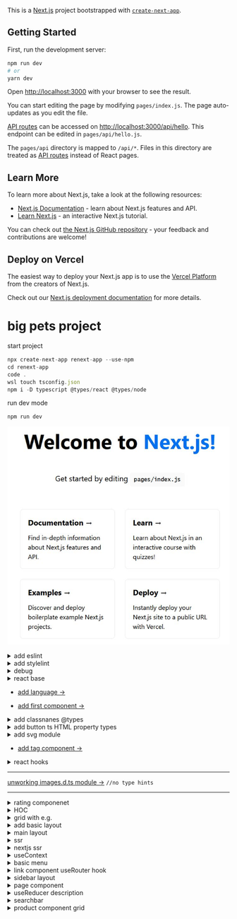 This is a [Next.js](https://nextjs.org/) project bootstrapped with [`create-next-app`](https://github.com/vercel/next.js/tree/canary/packages/create-next-app).

## Getting Started

First, run the development server:

```bash
npm run dev
# or
yarn dev
```

Open [http://localhost:3000](http://localhost:3000) with your browser to see the result.

You can start editing the page by modifying `pages/index.js`. The page auto-updates as you edit the file.

[API routes](https://nextjs.org/docs/api-routes/introduction) can be accessed on [http://localhost:3000/api/hello](http://localhost:3000/api/hello). This endpoint can be edited in `pages/api/hello.js`.

The `pages/api` directory is mapped to `/api/*`. Files in this directory are treated as [API routes](https://nextjs.org/docs/api-routes/introduction) instead of React pages.

## Learn More

To learn more about Next.js, take a look at the following resources:

- [Next.js Documentation](https://nextjs.org/docs) - learn about Next.js features and API.
- [Learn Next.js](https://nextjs.org/learn) - an interactive Next.js tutorial.

You can check out [the Next.js GitHub repository](https://github.com/vercel/next.js/) - your feedback and contributions are welcome!

## Deploy on Vercel

The easiest way to deploy your Next.js app is to use the [Vercel Platform](https://vercel.com/new?utm_medium=default-template&filter=next.js&utm_source=create-next-app&utm_campaign=create-next-app-readme) from the creators of Next.js.

Check out our [Next.js deployment documentation](https://nextjs.org/docs/deployment) for more details.

# big pets project

start project

```javascript
npx create-next-app renext-app --use-npm
cd renext-app
code .
wsl touch tsconfig.json
npm i -D typescript @types/react @types/node
```

run dev mode

```javascript
npm run dev
```

![start next project](./readmeAssets/renext_start.jpg)

<details>
<summary>
add eslint
</summary>

add?

```javascript
npm i -D @typescript-eslint/parser @typescript-eslint/eslint-plugin
```

.eslintrs?

```javascript
{
  "root": true,
  "parser": "@typescript-eslint/parser",
  "plugins": [
    "@typescript-eslint"
  ],
  "rules": {
    "semi": "off",
    "@typescript-eslint/semi": [
      "warn"
    ],
    "@typescript-eslint/no-empty-interface": [
      "error",
      {
        "allowSingleExtends": true
      }
    ]
  },
  "extends": [
    "eslint:recommended",
    "plugin:@typescript-eslint/eslint-recommended",
    "plugin:@typescript-eslint/recommended",
    "plugin:react-hooks/recommended"
  ]
}

```

</details>

<details>
<summary>
add stylelint
</summary>

```javascript
npm i -D stylelint stylelint-config-standard stylelint-order stylelint-config-rational-order-fix
```

.stylelint.json

```javascript
{
  "extends": [
	  "stylelint-config-standard",
	  "stylelint-config-rational-order-fix"
	],
  "plugins": ["stylelint-order"],
  "rules": {
    "indentation": [2],
    "color-hex-case": "upper",
    "selector-class-pattern": "^.*$",
    "declaration-block-no-redundant-longhand-properties": [
      true,
      {
        "ignoreShorthands": ["/grid/"]
      }
    ]
  }
}

```

</details>

<details>
<summary>
debug
</summary>

```javascript
npm i -D cross-env
```

.vscode/launch.json

```javascript
{
  // Use IntelliSense to learn about possible attributes.
  // Hover to view descriptions of existing attributes.
  // For more information, visit: https://go.microsoft.com/fwlink/?linkid=830387
  "version": "0.2.0",
  "configurations": [
    {
      "type": "node",
      "request": "attach",
      "name": "Launch Program",
      "skipFiles": ["<node_internals>/**"],
      "port": 9229
    }
  ]
}
```

`F5` button

![start next project](./readmeAssets/run_debug.jpg)

</details>

<details>
<summary>
react base
</summary>

![react components](./readmeAssets/ract_component.jpg)

![react components life cycle](./readmeAssets/life_cycle.jpg)

</details>

- [add language →](./pages/_document.tsx)

- [add first component →](./components/Htag/)

<details>
<summary>
add classnanes @types
</summary>

```javascript
npm i -D @types/classnames // cn()
```

</details>

<details>
<summary>
add button ts HTML property types 
</summary>

```javascript
import { ButtonHTMLAttributes, DetailedHTMLProps, ReactNode } from "react";

export interface ButtonProps
  extends DetailedHTMLProps<
    ButtonHTMLAttributes<HTMLButtonElement>,
    HTMLButtonElement
  > {
  children: ReactNode;
  appearance: "primary" | "ghost";
  // with optional parametr ? arrow
  arrow?: "right" | "down" | "none";
}
```

look at this beauty (╯°□°）╯︵ ┻━┻

![ts HTML property types](./readmeAssets/property_types.jpg)

</details>

<details>
<summary>
add svg module
</summary>

```javascript
npm i -D @svgr/webpack
```

`Parsing error : Cannot find module 'next/babel'`

to fix this issue: modify eslint.config.json

```javascript
{
	"extends": [
		"next/babel", // add this ext
		"next/core-web-vitals"
	]
}
```

</details>

- [add tag component →](./components/Tag/)

<details>
<summary>
react hooks
</summary>

# react hooks

![react hooks](./readmeAssets/react_hooks.jpg)

![why functional components better way](./readmeAssets/why_hooks_better.jpg)

![main hooks](./readmeAssets/react_hooks_main.jpg)

# useState hook

```javascript
import { useState } from "react";
import { Button, Htag, P, Tag } from "../components";

export default function Home(): JSX.Element {
  const [counter, setCounter] = useState(0);
  return (
    <>
      <Htag tag="h1">{counter}</Htag>
      <Button
        onClick={() => {
          setCounter((x) => x + 1);
        }}
        appearance="primary"
        arrow="right"
      >
        Button
      </Button>
    </>
  );
}
```

![use state](./readmeAssets/use_state.jpg)

![use state example](./readmeAssets/use_state_comp_example.jpg)

![use state update](./readmeAssets/use_state_upd.jpg)

![use state lazy init](./readmeAssets/use_state_lazy_init.jpg)

# useEffect hook

```javascript
import { useEffect, useState } from "react";
import { Button, Htag, P, Tag } from "../components";

export default function Home(): JSX.Element {
  const [counter, setCounter] = useState(0);

  /**
   * Хуки должны вызываться на
   * верхнем уровне, это может
   * проверить специальный плагин:
   */

  /**
   * npm i -D eslint-plugin-react-hooks
   * ДОБАВИЛ ЭТО РАСШИРЕНИЕ НО ОНО НЕХУА
   * НЕ РАБОТАЕТ
   * 
   *   if (counter > 0) {
   *   useEffect(() => {
   *   console.log("yepp");
   *   console.log("Counter " + counter);
   *   });
  }
   * 
   */

  /**
   *
   * 	 useEffect(() => {
   *		console.log("Counter " + counter);
   *		return function cleanup() {
   *		console.log("Unmount");
   *		};
   *	});
   *
   * ---res---
   *
   *  Unmount
   *  Counter 1
   *
   */

  /**
   *
   * 	 useEffect(() => {
   *		console.log("Counter " + counter);
   *		return function cleanup() {
   *		console.log("Unmount");
   *		};
   *	}, []);
   *
   * ---res---
   *
   *  Counter 0
   *
   */

  return (
    <>
      <Htag tag="h1">{counter}</Htag>
      <Button
        onClick={() => {
          setCounter((x) => x + 1);
        }}
        appearance="primary"
        arrow="right"
      >
        Button
      </Button>
    </>
  );
}
```

![useEffect hook](./readmeAssets/useEffect_hook.jpg)

![useEffect render](./readmeAssets/useEffect_render.jpg)

![useEffect render other](./readmeAssets/useEffect_render_other.jpg)

</details>

---

[unworking images.d.ts module →](./images.d.ts) `//no type hints`

---

<details>
<summary>
rating componenet
</summary>

[more info →](./components/Rating/)

```javascript
import { useState } from "react";
import { Rating } from "../components";

export default function Home(): JSX.Element {
  const [rating, setRating] = useState(4);

  return (
    <>
      <Rating rating={rating} isEditable setRating={setRating} />
    </>
  );
}
```

</details>

<details>
<summary>
HOC
</summary>

![HOC](./readmeAssets/hoc.jpg)

![HOC example](./readmeAssets/hoc_example.jpg)

![HOC example with types](./readmeAssets/hoc_with_types.jpg)

![HOC rules](./readmeAssets/hoc_rules.jpg)

![HOC example view](./readmeAssets/hoc_like_view.jpg)

[look at that HOC →](./layout/Layout.tsx)
[and this, how it's work →](./pages/index.tsx)

</details>

<details>
<summary>
grid with e.g.

</summary>

![align justify memorization](./readmeAssets/align_memo.jpg)

[template und gap 0 →](../grid-eg/main0.css)

[align und justify 1 →](../grid-eg/main1.css)

[cell distribution 2 →](../grid-eg/main2.css)

[grid playground →](https://www.cssgridplayground.com/)

[grid template | areas 3 →](../grid-eg/main3.css)

---

## best practice??

![grid & column](./readmeAssets/column.jpg)

![naming columns & areas](./readmeAssets/naming_column.jpg)

![use fractions](./readmeAssets/fractions.jpg)

</details>

<details>
<summary>
add basic layout
</summary>

![basic layout](./readmeAssets/basic_layout.jpg)

</details>

<details>
<summary>
main layout
</summary>

## add time lib

```javascript

npm i date-fns
```

![add footer](./readmeAssets/add_footer.jpg)

</details>

<details>
<summary>
ssr
</summary>

## env var

![environment variables](./readmeAssets/env_var.jpg)

![link to var](./readmeAssets/link_to_var.jpg)

![env global](./readmeAssets/env_global.jpg)

![env availability](./readmeAssets/var_availability.jpg)

![env with test](./readmeAssets/env_with_test.jpg)

## browser rendering

![browser rendering](./readmeAssets/browser_render.jpg)

![browser rendering with spa](./readmeAssets/br_ren_spa.jpg)

![ssr vs csr](./readmeAssets/ssr_vs_csr.jpg)

![hydration ssr](./readmeAssets/hydration_ssr.jpg)

![weak side ssr](./readmeAssets/weak_side_ssr.jpg)

![strong side ssr](./readmeAssets/strong_side_ssr.jpg)

![seo_comparison](./readmeAssets/seo_comparison.jpg)

![what dicide nextjs](./readmeAssets/what_dicide_nextjs.jpg)

![performance comparison](./readmeAssets/performance_comparison.jpg)

![metric comparison](./readmeAssets/metric_comparison.jpg)

</details>

<details>
<summary>
nextjs ssr
</summary>

## prerender

![prerender](./readmeAssets/prerender.jpg)

![ssr function](./readmeAssets/ssr_function.jpg)

![getstaticprops](./readmeAssets/getstaticprops.jpg)

![getstaticprops e.g.](./readmeAssets/getstatic_eg.jpg)

![extra options](./readmeAssets/extra_options.jpg)

![return params](./readmeAssets/return_params.jpg)

![incremental static generate](./readmeAssets/incremental_static_generate.jpg)

![get static path](./readmeAssets/getstaticpath.jpg)

![get static path func](./readmeAssets/getstaticpath_func.jpg)

![true ssr](./readmeAssets/true_ssr.jpg)

![ssr props](./readmeAssets/ssr_props.jpg)

![extra options ssr](./readmeAssets/extra_options_ssr.jpg)

[getStaticProps e.g. →](./pages/index.tsx)

![layout with menu from backend](./readmeAssets/layout_with_backendMenu_ssr.jpg)

[getStaticPaths e.g. →](./pages/courses/%5Balias%5D.tsx)

![getStaticPaths e.g. →](./readmeAssets/getStaticPaths_eg.jpg)

</details>

<details>
<summary>
useContext
</summary>

![useContext hook](./readmeAssets/data_transfer.jpg)

![context creation](./readmeAssets/context_creation.jpg)

![provider creation](./readmeAssets/provider_creation.jpg)

![context usage](./readmeAssets/context_usage.jpg)

![additional features](./readmeAssets/additional_features.jpg)

[useContext with e.g. →](./context/app.context.tsx)

</details>

<details>
<summary>
basic menu
</summary>

![basic menu](./readmeAssets/basic_menu.jpg)

</details>

<details>
<summary>
link component useRouter hook
</summary>

![link component](./readmeAssets/link_component.jpg)

![usage link component](./readmeAssets/useage_link_component.jpg)

![throw href with component](./readmeAssets/throw_component.jpg)

---

## useRouter hook

![useRouter hook usage](./readmeAssets/useRouter_usage.jpg)

![Router structure](./readmeAssets/useRouter_structure.jpg)

</details>

<details>
<summary>
sidebar layout
</summary>

![sidebar layout](./readmeAssets/sidebar_layout.jpg)

</details>

<details>
<summary>
page component
</summary>

[page component →](./page-components/TopPageComponent/)

![page layout](./readmeAssets/page_layout.jpg)

[page layout →](./components/HhData/)

![full page layout](./readmeAssets/full_page_layout.jpg)

</details>

<details>
<summary>
useReducer description
</summary>

![useReducer description ](./readmeAssets/useReducer_desc.jpg)

![useReducer usage ](./readmeAssets/useReducer_usage.jpg)

[useReducer →](./page-components/TopPageComponent/TopPageComponent.tsx)[component →](./components/Sort/)[logic →](./page-components/TopPageComponent/sort.reducer.ts)

![sorting layout ](./readmeAssets/sorting_layout.jpg)

</details>

<details>
<summary>
searchbar
</summary>

[search bar →](./components/Search/)

![search bar](./readmeAssets/searchbar.jpg)

</details>

<details>
<summary>
product component grid
</summary>

[product grid →](./components/Product/)

![product component grid](./readmeAssets/product_grid.jpg)

</details>
